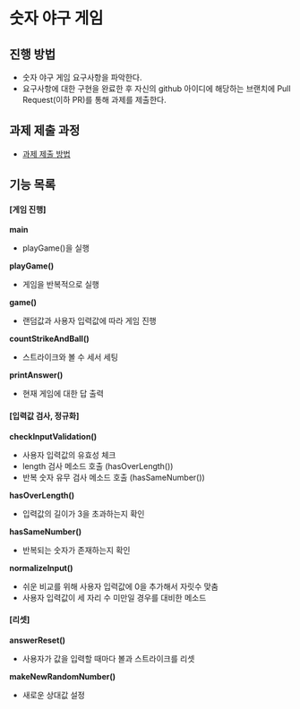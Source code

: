 # 숫자 야구 게임
## 진행 방법
* 숫자 야구 게임 요구사항을 파악한다.
* 요구사항에 대한 구현을 완료한 후 자신의 github 아이디에 해당하는 브랜치에 Pull Request(이하 PR)를 통해 과제를 제출한다.

## 과제 제출 과정
* [과제 제출 방법](https://github.com/next-step/nextstep-docs/tree/master/precourse)

## 기능 목록

#### [게임 진행]
**main**
- playGame()을 실행

**playGame()**
- 게임을 반복적으로 실행

**game()**
- 랜덤값과 사용자 입력값에 따라 게임 진행

**countStrikeAndBall()**
- 스트라이크와 볼 수 세서 세팅

**printAnswer()**
- 현재 게임에 대한 답 출력

#### [입력값 검사, 정규화]
**checkInputValidation()**
- 사용자 입력값의 유효성 체크
- length 검사 메소드 호출 (hasOverLength())
- 반복 숫자 유무 검사 메소드 호출 (hasSameNumber())

**hasOverLength()**
- 입력값의 길이가 3을 초과하는지 확인

**hasSameNumber()**
- 반복되는 숫자가 존재하는지 확인

**normalizeInput()**
- 쉬운 비교를 위해 사용자 입력값에 0을 추가해서 자릿수 맞춤
- 사용자 입력값이 세 자리 수 미만일 경우를 대비한 메소드
  
#### [리셋]
**answerReset()**
- 사용자가 값을 입력할 때마다 볼과 스트라이크를 리셋

**makeNewRandomNumber()**
- 새로운 상대값 설정